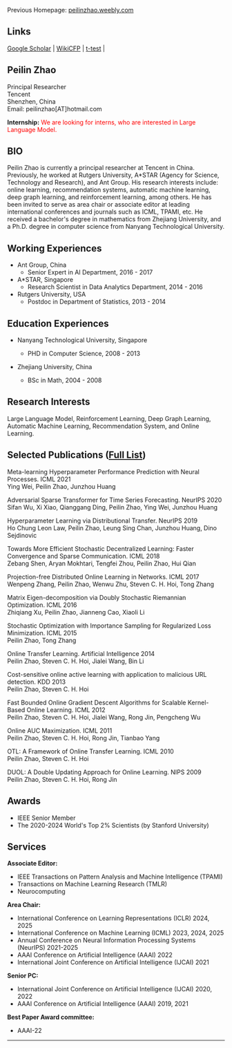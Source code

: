 Previous Homepage: [peilinzhao.weebly.com](http://peilinzhao.weebly.com)
## Links
[Google Scholar](https://scholar.google.com/citations?user=HPeX_YcAAAAJ&hl=en) | [WikiCFP](http://www.wikicfp.com/cfp/) | [t-test](https://www.graphpad.com/quickcalcs/ttest1/?Format=SD) |


## Peilin Zhao  

Principal Researcher  
Tencent  
Shenzhen, China  
Email: peilinzhao[AT]hotmail.com 

 **Internship:**  <font color=red>We are looking for interns, who are interested in Large Language Model.</font>
 
## BIO
Peilin Zhao is currently a principal researcher at Tencent in China. Previously, he worked at Rutgers University, A*STAR (Agency for Science, Technology and Research), and Ant Group. His research interests include: online learning, recommendation systems, automatic machine learning, deep graph learning, and reinforcement learning, among others. He has been invited to serve as area chair or associate editor at leading international conferences and journals such as ICML, TPAMI, etc. He received a bachelor's degree in mathematics from Zhejiang University, and a Ph.D. degree in computer science from Nanyang Technological University.

## Working Experiences  
* Ant Group, China
   - Senior Expert in AI Department, 2016 - 2017  
* A*STAR, Singapore  
    - Research Scientist in Data Analytics Department, 2014 - 2016  
* Rutgers University, USA
    - Postdoc in Department of Statistics, 2013 - 2014  


## Education Experiences
* Nanyang Technological University, Singapore
    - PHD in Computer Science, 2008 - 2013

* Zhejiang University, China
    - BSc in Math, 2004 - 2008

## Research Interests
Large Language Model, Reinforcement Learning, Deep Graph Learning, Automatic Machine Learning, Recommendation System, and Online Learning.


## Selected Publications ([Full List](https://dblp.org/pid/84/8411.html))
Meta-learning Hyperparameter Performance Prediction with Neural Processes. ICML 2021  
Ying Wei, Peilin Zhao, Junzhou Huang


Adversarial Sparse Transformer for Time Series Forecasting. NeurIPS 2020  
Sifan Wu, Xi Xiao, Qianggang Ding, Peilin Zhao, Ying Wei, Junzhou Huang


Hyperparameter Learning via Distributional Transfer. NeurIPS 2019  
Ho Chung Leon Law, Peilin Zhao, Leung Sing Chan, Junzhou Huang, Dino Sejdinovic


Towards More Efficient Stochastic Decentralized Learning: Faster Convergence and Sparse Communication. ICML 2018  
Zebang Shen, Aryan Mokhtari, Tengfei Zhou, Peilin Zhao, Hui Qian


Projection-free Distributed Online Learning in Networks. ICML 2017  
Wenpeng Zhang, Peilin Zhao, Wenwu Zhu, Steven C. H. Hoi, Tong Zhang


Matrix Eigen-decomposition via Doubly Stochastic Riemannian Optimization. ICML 2016  
Zhiqiang Xu, Peilin Zhao, Jianneng Cao, Xiaoli Li


Stochastic Optimization with Importance Sampling for Regularized Loss Minimization. ICML 2015  
Peilin Zhao, Tong Zhang

Online Transfer Learning. Artificial  Intelligence 2014  
Peilin Zhao, Steven C. H. Hoi, Jialei Wang, Bin Li

Cost-sensitive online active learning with application to malicious URL detection. KDD 2013  
Peilin Zhao, Steven C. H. Hoi

Fast Bounded Online Gradient Descent Algorithms for Scalable Kernel-Based Online Learning. ICML 2012  
Peilin Zhao, Steven C. H. Hoi, Jialei Wang, Rong Jin, Pengcheng Wu

Online AUC Maximization. ICML 2011  
Peilin Zhao, Steven C. H. Hoi, Rong Jin, Tianbao Yang

OTL: A Framework of Online Transfer Learning. ICML 2010  
Peilin Zhao, Steven C. H. Hoi

DUOL: A Double Updating Approach for Online Learning. NIPS 2009  
Peilin Zhao, Steven C. H. Hoi, Rong Jin

## Awards
* IEEE Senior Member 
* The 2020-2024 World's Top 2% Scientists (by Stanford University)

## Services
**Associate Editor:**  
* IEEE Transactions on Pattern Analysis and Machine Intelligence (TPAMI)
* Transactions on Machine Learning Research (TMLR)
* Neurocomputing

**Area Chair:**  
* International Conference on Learning Representations (ICLR) 2024, 2025
*  International Conference on Machine Learning (ICML) 2023, 2024, 2025
* Annual Conference on Neural Information Processing Systems (NeurIPS) 2021-2025
* AAAI Conference on Artificial Intelligence (AAAI) 2022
* International Joint Conference on Artificial Intelligence (IJCAI) 2021

**Senior PC:**
* International Joint Conference on Artificial Intelligence (IJCAI) 2020, 2022 
* AAAI Conference on Artificial Intelligence (AAAI) 2019, 2021  

**Best Paper Award committee:**
* AAAI-22

---

<script type="text/javascript" src="//rf.revolvermaps.com/0/0/4.js?i=55htbbzxkhp&amp;m=0&amp;h=128&amp;c=ff0000&amp;r=0" async="async"></script>

